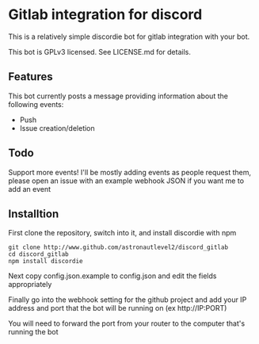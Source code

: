 # Gitlab integration for discord
This is a relatively simple discordie bot for gitlab integration with your bot.

This bot is GPLv3 licensed. See LICENSE.md for details.

## Features
This bot currently posts a message providing information about the following events:

 * Push
 * Issue creation/deletion

## Todo
Support more events! I'll be mostly adding events as people request them, please open an issue with an example webhook JSON if you want me to add an event

## Installtion

First clone the repository, switch into it, and install discordie with npm

```
git clone http://www.github.com/astronautlevel2/discord_gitlab
cd discord_gitlab
npm install discordie
```

Next copy config.json.example to config.json and edit the fields appropriately

Finally go into the webhook setting for the github project and add your IP address and port that the bot will be running on (ex http://IP:PORT)

You will need to forward the port from your router to the computer that's running the bot
